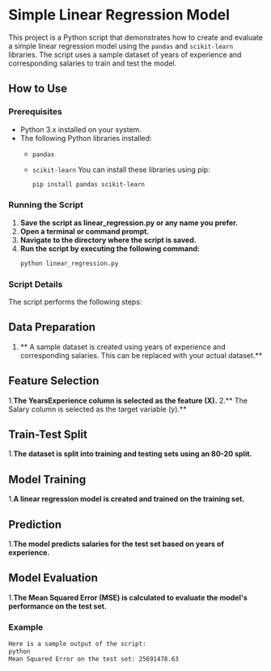 # Simple Linear Regression Model

This project is a Python script that demonstrates how to create and evaluate a simple linear regression model using the `pandas` and `scikit-learn` libraries. The script uses a sample dataset of years of experience and corresponding salaries to train and test the model.

## How to Use

### Prerequisites

- Python 3.x installed on your system.
- The following Python libraries installed:
  - `pandas`
  - `scikit-learn`
You can install these libraries using pip:

    ```bash
    pip install pandas scikit-learn
    ```
### Running the Script

1. **Save the script as linear_regression.py or any name you prefer.**
2. **Open a terminal or command prompt.**
3. **Navigate to the directory where the script is saved.**
4. **Run the script by executing the following command:**
    ```bash
    python linear_regression.py
    ```
### Script Details

The script performs the following steps:
## Data Preparation

1. ** A sample dataset is created using years of experience and corresponding salaries. This can be replaced with your actual dataset.**

## Feature Selection

1.**The YearsExperience column is selected as the feature (X).**
2.** The Salary column is selected as the target variable (y).**

## Train-Test Split

1.**The dataset is split into training and testing sets using an 80-20 split.**

## Model Training

1.**A linear regression model is created and trained on the training set.**

## Prediction

1.**The model predicts salaries for the test set based on years of experience.**

## Model Evaluation

1.**The Mean Squared Error (MSE) is calculated to evaluate the model's performance on the test set.**

### Example
```bash
Here is a sample output of the script:
python
Mean Squared Error on the test set: 25691478.63
